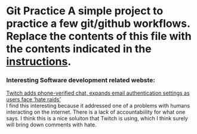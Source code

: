 # Git Practice A simple project to practice a few git/github workflows.  Replace the contents of this file with the contents indicated in the [instructions](./instructions.md).  
### Interesting Software development related webste: 
[Twitch adds phone-verified chat, expands email authentication settings as users face ‘hate raids’](https://techcrunch.com/2021/09/29/twitch-adds-phone-verified-chat-expands-email-authentication-settings-as-users-face-hate-raids/)  
I find this interesting because it addressed one of a problems with humans interacting on the internet. There is a lack of accountabiility for what one says. I think this is a nice soluiton that Twitch is using, which I think surely will bring down comments with hate.

